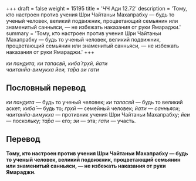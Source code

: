+++
draft = false
weight = 15195
title = 'ЧЧ Ади 12.72'
description = 'Тому, кто настроен против учения Шри Чайтаньи Махапрабху — будь то ученый человек, великий подвижник, процветающий семьянин или знаменитый санньяси, — не избежать наказания от руки Ямараджи.'
summary = 'Тому, кто настроен против учения Шри Чайтаньи Махапрабху — будь то ученый человек, великий подвижник, процветающий семьянин или знаменитый санньяси, — не избежать наказания от руки Ямараджи.'
+++

_ки пан̣д̣ита, ки тапасвӣ, киба̄ гр̣хӣ, йати  
чаитанйа-вимукха йеи, та̄ра эи гати_

## Пословный перевод

_ки_ _пан̣д̣ита_ — будь то ученый человек; _ки_ _тапасвӣ_ — будь то великий аскет; _киба̄_ — будь то; _гр̣хӣ_ — семейный человек; _йати_ — _санньяси_; _чаитанйа_\-_вимукха_ — противник учения Шри Чайтаньи Махапрабху; _йеи_ — поскольку; _та̄ра_ — его; _эи_ — эта; _гати_ — участь.

## Перевод

**Тому, кто настроен против учения Шри Чайтаньи Махапрабху — будь то ученый человек, великий подвижник, процветающий семьянин или знаменитый санньяси, — не избежать наказания от руки Ямараджи.**
